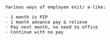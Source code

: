 <pre>

Various ways of employee exit/ a-like:

- 1 month in PIP
- 1 month advance pay & relieve
- Pay next month, no need to office
- Continue with no pay

</pre>
